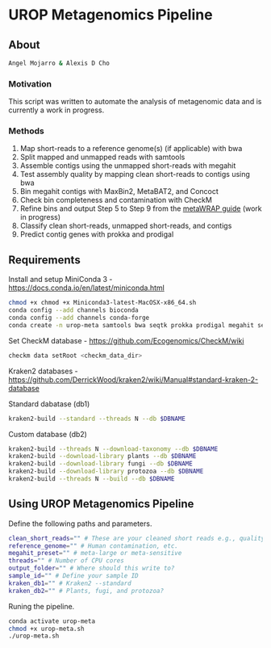 # UROP Metagenomics Pipeline
 
## About
``` bash
Angel Mojarro & Alexis D Cho
```
### Motivation

This script was written to automate the analysis of metagenomic data and is currently a work in progress. 

### Methods

1. Map short-reads to a reference genome(s) (if applicable) with bwa
2. Split mapped and unmapped reads with samtools
3. Assemble contigs using the unmapped short-reads with megahit
4. Test assembly quality by mapping clean short-reads to contigs using bwa
5. Bin megahit contigs with MaxBin2, MetaBAT2, and Concoct
6. Check bin completeness and contamination with CheckM
7. Refine bins and output Step 5 to Step 9 from the [metaWRAP guide](https://github.com/bxlab/metaWRAP/blob/master/Usage_tutorial.md) (work in progress)
8. Classify clean short-reads, unmapped short-reads, and contigs
9. Predict contig genes with prokka and prodigal

## Requirements
Install and setup MiniConda 3 - https://docs.conda.io/en/latest/miniconda.html
``` bash
chmod +x chmod +x Miniconda3-latest-MacOSX-x86_64.sh
conda config --add channels bioconda
conda config --add channels conda-forge
conda create -n urop-meta samtools bwa seqtk prokka prodigal megahit seqtk kraken2 maxbin2 openjdk metabat2 checkm-genome concoct
```

Set CheckM database - https://github.com/Ecogenomics/CheckM/wiki
``` bash
checkm data setRoot <checkm_data_dir>
```

Kraken2 databases - https://github.com/DerrickWood/kraken2/wiki/Manual#standard-kraken-2-database

Standard dabatase (db1)
``` bash
kraken2-build --standard --threads N --db $DBNAME
```

Custom database (db2)
``` bash
kraken2-build --threads N --download-taxonomy --db $DBNAME
kraken2-build --download-library plants --db $DBNAME
kraken2-build --download-library fungi --db $DBNAME
kraken2-build --download-library protozoa --db $DBNAME
kraken2-build --threads N --build --db $DBNAME
```

## Using UROP Metagenomics Pipeline
Define the following paths and parameters.
``` bash
clean_short_reads="" # These are your cleaned short reads e.g., quality filtered and adapters have been removed
reference_genome="" # Human contamination, etc.
megahit_preset="" # meta-large or meta-sensitive
threads="" # Number of CPU cores
output_folder="" # Where should this write to?
sample_id="" # Define your sample ID
kraken_db1="" # Kraken2 --standard
kraken_db2="" # Plants, fugi, and protozoa?
```
Runing the pipeline.
``` bash
conda activate urop-meta
chmod +x urop-meta.sh
./urop-meta.sh
```
